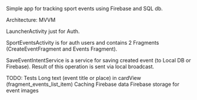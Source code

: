 Simple app for tracking sport events using Firebase and SQL db.

Architecture: MVVM

LauncherActivity just for Auth.

SportEventsActivity is for auth users and contains 2 Fragments (CreateEventFragment and Events Fragment).

SaveEventIntentService is a service for saving created event (to Local DB or Firebase). Result of this operation is sent via local broadcast.

TODO:
Tests
Long text (event title or place) in cardView (fragment_events_list_item)
Caching Firebase data
Firebase storage for event images